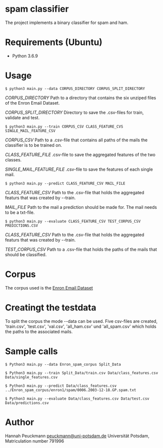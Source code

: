 # spam classifier

The project implements a binary classifier for spam and ham.
# Requirements (Ubuntu)

* Python 3.6.9

# Usage

`$ python3 main.py --data CORPUS_DIRECTORY CORPUS_SPLIT_DIRECTORY`

*CORPUS_DIRECTORY* Path to a directory that contains the six unziped files of the Enron Email Dataset.

*CORPUS_SPLIT_DIRECTORY* Directory to save the .csv-files for train, validate and test.

`$ python3 main.py --train CORPUS_CSV CLASS_FEATURE_CVS SINGLE_MAIL_FEATURE_CSV`

*CORPUS_CSV* Path to a .csv-file that contains all paths of the mails the classifier is to be trained on.

*CLASS_FEATURE_FILE* .csv-file to save the aggregated features of the two classes. 

*SINGLE_MAIL_FEATURE_FILE* .csv-file to save the features of each single mail.

`$ python3 main.py --predict CLASS_FEATURE_CSV MAIL_FILE`

*CLASS_FEATURE_CSV* Path to the .csv-file that holds the aggregated featurs that was created by --train.

*MAIL_FILE* Path to the mail a prediction should be made for. The mail needs to be a txt-file.

`$ python3 main.py --evaluate CLASS_FEATURE_CSV TEST_CORPUS_CSV PREDICTIONS.CSV`

*CLASS_FEATURE_CSV* Path to the .csv-file that holds the aggregated featurs that was created by --train.

*TEST_CORPUS_CSV* Path to a .csv-file that holds the paths of the mails that should be classified.

# Corpus

The corpus used is the [Enron Email Dataset](http://www2.aueb.gr/users/ion/data/enron-spam/)

# Creatingt the testdata

To split the corpus the mode --data can be used. Five csv-files are created, 'train.csv', 'test.csv', 'val.csv', 'all_ham.csv' und 'all_spam.csv' which holds the paths to the associated mails.

# Sample calls

`$ Python3 main.py --data Enron_spam_corpus Split_Data`

`$ Python3 main.py --train Split_Data/train.csv Data/class_features.csv Data/single_features.csv`

`$ Python3 main.py --predict Data/class_features.csv ../Enron_spam_corpus/enron1/spam/0006.2003-12-18.GP.spam.txt` 

`$ Python3 main.py --evaluate Data/class_features.csv Data/test.csv Data/predictions.csv`

  

# Author
Hannah Peuckmann
peuckmann@uni-potsdam.de
Universität Potsdam, Matriculation number 791996
